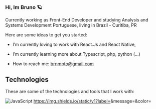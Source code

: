 ### Hi, Im Bruno 🪐


Currently working as Front-End Developer and studying Analysis and Systems Development
Portuguese, living in Brazil - Curitiba, PR

Here are some ideas to get you started:

- I’m currently loving to work with React.Js and React Native, 
- I’m currently learning more about Typescript, php, python (...)

- How to reach me: brnmpto@gmail.com

## Technologies

These are some of the technologies and tools that I work with:

![JavaScript](https://img.shields.io/badge/-JavaScript-black?style=flat-square&logo=javascript)
https://img.shields.io/static/v1?label=<LABEL>&message=<MESSAGE>&color=<COLOR>
